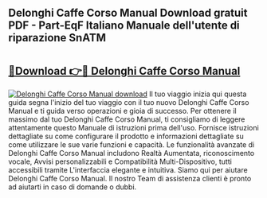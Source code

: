 ## Delonghi Caffe Corso Manual Download gratuit PDF - Part-EqF Italiano Manuale dell'utente di riparazione SnATM

# <h2><a href="http://dfg9ixb.blite.top/?on=Delonghi+Caffe+Corso+Manual">🔗Download 👉🔴 Delonghi Caffe Corso Manual</a></h2>

[![Delonghi Caffe Corso Manual download](https://i.imgur.com/lujVjoI.png)](http://dfg9ixb.blite.top/?on=Delonghi+Caffe+Corso+Manual)
Il tuo viaggio inizia qui questa guida segna l'inizio del tuo viaggio con il tuo nuovo Delonghi Caffe Corso Manual e ti guida verso operazioni e gioia di successo. Per ottenere il massimo dal tuo Delonghi Caffe Corso Manual, ti consigliamo di leggere attentamente questo Manuale di istruzioni prima dell'uso. Fornisce istruzioni dettagliate su come configurare il prodotto e informazioni dettagliate su come utilizzare le sue varie funzioni e capacità. Le funzionalità avanzate di Delonghi Caffe Corso Manual includono Realtà Aumentata, riconoscimento vocale, Avvisi personalizzabili e Compatibilità Multi-Dispositivo, tutti accessibili tramite L'interfaccia elegante e intuitiva. Siamo qui per aiutare Delonghi Caffe Corso Manual. Il nostro Team di assistenza clienti è pronto ad aiutarti in caso di domande o dubbi.
